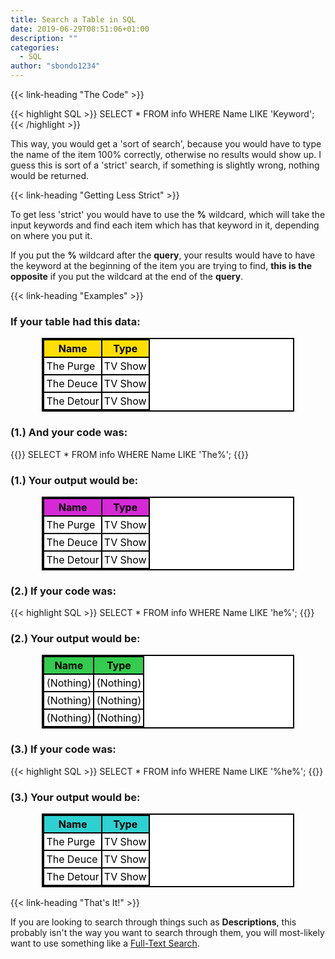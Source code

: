 ```yaml
---
title: Search a Table in SQL
date: 2019-06-29T08:51:06+01:00
description: ""
categories:
  - SQL
author: "sbondo1234"
---
```


{{< link-heading "The Code" >}}

{{< highlight SQL >}}
SELECT * FROM info WHERE Name LIKE 'Keyword';
{{< /highlight >}}

This way, you would get a 'sort of search', because you would have to type the name
of the item 100% correctly, otherwise no results would show up. I guess this is sort of
a 'strict' search, if something is slightly wrong, nothing would be returned.

{{< link-heading "Getting Less Strict" >}}

To get less 'strict' you would have to use the **%** wildcard, which will take the
input keywords and find each item which has that keyword in it, depending on where you
put it.

If you put the **%** wildcard after the **query**, your results would have to have the
keyword at the beginning of the item you are trying to find, **this is the opposite** if you
put the wildcard at the end of the **query**.

{{< link-heading "Examples" >}}

<style>
table {
  width: 80%;
  background-color: #ffffff;
  border-collapse: collapse;
  border-width: 2px;
  border-color: #000000;
  border-style: solid;
  color: #000000;
}

table td, table th {
  border-width: 2px;
  border-color: #000000;
  border-style: solid;
  padding: 3px;
}

table thead {
  background-color: #ffdf00;
}

table.1 thead {
  background-color: #ffdf00;
}
</style>

### If your table had this data:

<center>
<table>
  <thead>
    <tr>
      <th>Name</th>
      <th>Type</th>
    </tr>
  </thead>
  <tbody>
    <tr>
      <td>The Purge</td>
      <td>TV Show</td>
    </tr>
    <tr>
      <td>The Deuce</td>
      <td>TV Show</td>
    </tr>
    <tr>
      <td>The Detour</td>
      <td>TV Show</td>
    </tr>
  </tbody>
</table>
</center>

### (1.) And your code was:
{{<highlight SQL>}}
SELECT * FROM info WHERE Name LIKE 'The%';
{{</highlight>}}

### (1.) Your output would be:
<center>
<table>
  <thead>
    <tr>
      <th style="background-color: #d629d6;">Name</th>
      <th style="background-color: #d629d6;">Type</th>
    </tr>
  </thead>
  <tbody>
    <tr>
      <td>The Purge</td>
      <td>TV Show</td>
    </tr>
    <tr>
      <td>The Deuce</td>
      <td>TV Show</td>
    </tr>
    <tr>
      <td>The Detour</td>
      <td>TV Show</td>
    </tr>
  </tbody>
</table>
</center>

### (2.) If your code was:
{{< highlight SQL >}}
SELECT * FROM info WHERE Name LIKE 'he%';
{{</highlight>}}

### (2.) Your output would be:

<center>
<table>
  <thead>
    <tr>
      <th style="background-color: #33cc4e;">Name</th>
      <th style="background-color: #33cc4e;">Type</th>
    </tr>
  </thead>
  <tbody>
    <tr>
      <td>(Nothing)</td>
      <td>(Nothing)</td>
    </tr>
    <tr>
      <td>(Nothing)</td>
      <td>(Nothing)</td>
    </tr>
    <tr>
      <td>(Nothing)</td>
      <td>(Nothing)</td>
    </tr>
  </tbody>
</table>
</center>

### (3.) If your code was:
{{< highlight SQL >}}
SELECT * FROM info WHERE Name LIKE '%he%';
{{</highlight>}}

### (3.) Your output would be:
<center>
<table>
  <thead>
    <tr>
      <th style="background-color: #2ed1d1;">Name</th>
      <th style="background-color: #2ed1d1;">Type</th>
    </tr>
  </thead>
  <tbody>
    <tr>
      <td>The Purge</td>
      <td>TV Show</td>
    </tr>
    <tr>
      <td>The Deuce</td>
      <td>TV Show</td>
    </tr>
    <tr>
      <td>The Detour</td>
      <td>TV Show</td>
    </tr>
  </tbody>
</table>
</center>

{{< link-heading "That's It!" >}}

If you are looking to search through things such as **Descriptions**, this probably isn't
the way you want to search through them, you will most-likely want to use something like a
<a href="https://dev.mysql.com/doc/refman/8.0/en/fulltext-search.html" target="_blank" class="b bb bw pb1 no-underline black dim">Full-Text Search</a>.
